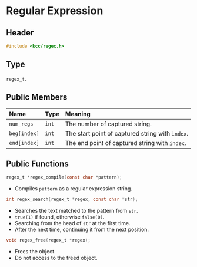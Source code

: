 
# Regular Expression

## Header

```c
#include <kcc/regex.h>
```

## Type

`regex_t`.

## Public Members

|     Name     | Type  |                     Meaning                      |
| :----------- | :---- | :----------------------------------------------- |
| `num_regs`   | `int` | The number of captured string.                   |
| `beg[index]` | `int` | The start point of captured string with `index`. |
| `end[index]` | `int` | The end point of captured string with `index`.   |

## Public Functions

```c
regex_t *regex_compile(const char *pattern);
```
*   Compiles `pattern` as a regular expression string.

```c
int regex_search(regex_t *regex, const char *str);
```
*   Searches the text matched to the pattern from `str`.
*   `true(1)` if found, otherwise `false(0)`.
*   Searching from the head of `str` at the first time.
*   After the next time, continuing it from the next position.

```c
void regex_free(regex_t *regex);
```
*   Frees the object.
*   Do not access to the freed object.
